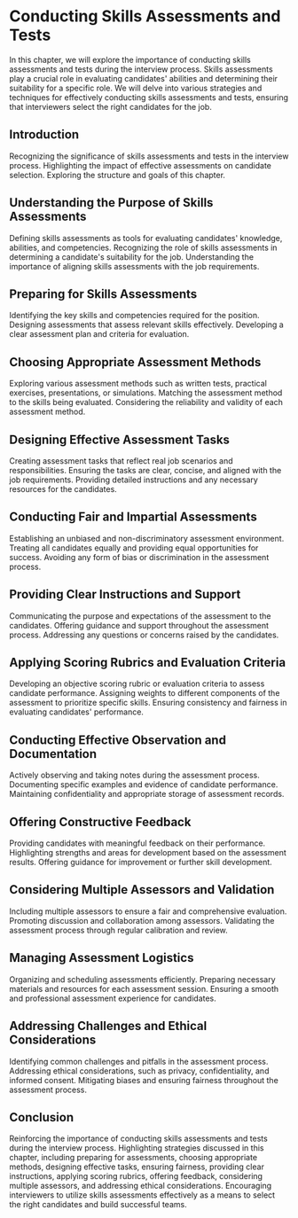 Conducting Skills Assessments and Tests
================================================

In this chapter, we will explore the importance of conducting skills assessments and tests during the interview process. Skills assessments play a crucial role in evaluating candidates' abilities and determining their suitability for a specific role. We will delve into various strategies and techniques for effectively conducting skills assessments and tests, ensuring that interviewers select the right candidates for the job.

Introduction
------------

Recognizing the significance of skills assessments and tests in the interview process. Highlighting the impact of effective assessments on candidate selection. Exploring the structure and goals of this chapter.

Understanding the Purpose of Skills Assessments
-----------------------------------------------

Defining skills assessments as tools for evaluating candidates' knowledge, abilities, and competencies. Recognizing the role of skills assessments in determining a candidate's suitability for the job. Understanding the importance of aligning skills assessments with the job requirements.

Preparing for Skills Assessments
--------------------------------

Identifying the key skills and competencies required for the position. Designing assessments that assess relevant skills effectively. Developing a clear assessment plan and criteria for evaluation.

Choosing Appropriate Assessment Methods
---------------------------------------

Exploring various assessment methods such as written tests, practical exercises, presentations, or simulations. Matching the assessment method to the skills being evaluated. Considering the reliability and validity of each assessment method.

Designing Effective Assessment Tasks
------------------------------------

Creating assessment tasks that reflect real job scenarios and responsibilities. Ensuring the tasks are clear, concise, and aligned with the job requirements. Providing detailed instructions and any necessary resources for the candidates.

Conducting Fair and Impartial Assessments
-----------------------------------------

Establishing an unbiased and non-discriminatory assessment environment. Treating all candidates equally and providing equal opportunities for success. Avoiding any form of bias or discrimination in the assessment process.

Providing Clear Instructions and Support
----------------------------------------

Communicating the purpose and expectations of the assessment to the candidates. Offering guidance and support throughout the assessment process. Addressing any questions or concerns raised by the candidates.

Applying Scoring Rubrics and Evaluation Criteria
------------------------------------------------

Developing an objective scoring rubric or evaluation criteria to assess candidate performance. Assigning weights to different components of the assessment to prioritize specific skills. Ensuring consistency and fairness in evaluating candidates' performance.

Conducting Effective Observation and Documentation
--------------------------------------------------

Actively observing and taking notes during the assessment process. Documenting specific examples and evidence of candidate performance. Maintaining confidentiality and appropriate storage of assessment records.

Offering Constructive Feedback
------------------------------

Providing candidates with meaningful feedback on their performance. Highlighting strengths and areas for development based on the assessment results. Offering guidance for improvement or further skill development.

Considering Multiple Assessors and Validation
---------------------------------------------

Including multiple assessors to ensure a fair and comprehensive evaluation. Promoting discussion and collaboration among assessors. Validating the assessment process through regular calibration and review.

Managing Assessment Logistics
-----------------------------

Organizing and scheduling assessments efficiently. Preparing necessary materials and resources for each assessment session. Ensuring a smooth and professional assessment experience for candidates.

Addressing Challenges and Ethical Considerations
------------------------------------------------

Identifying common challenges and pitfalls in the assessment process. Addressing ethical considerations, such as privacy, confidentiality, and informed consent. Mitigating biases and ensuring fairness throughout the assessment process.

Conclusion
----------

Reinforcing the importance of conducting skills assessments and tests during the interview process. Highlighting strategies discussed in this chapter, including preparing for assessments, choosing appropriate methods, designing effective tasks, ensuring fairness, providing clear instructions, applying scoring rubrics, offering feedback, considering multiple assessors, and addressing ethical considerations. Encouraging interviewers to utilize skills assessments effectively as a means to select the right candidates and build successful teams.
